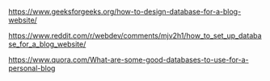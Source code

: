 

https://www.geeksforgeeks.org/how-to-design-database-for-a-blog-website/

https://www.reddit.com/r/webdev/comments/mjv2h1/how_to_set_up_database_for_a_blog_website/

https://www.quora.com/What-are-some-good-databases-to-use-for-a-personal-blog















